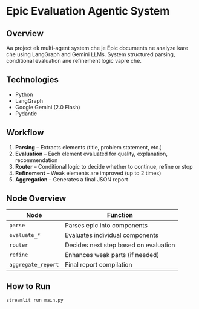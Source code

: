 # Epic Evaluation Agentic System

## Overview
Aa project ek multi-agent system che je Epic documents ne analyze kare che using LangGraph and Gemini LLMs. System structured parsing, conditional evaluation ane refinement logic vapre che.

## Technologies
- Python
- LangGraph
- Google Gemini (2.0 Flash)
- Pydantic

## Workflow
1. **Parsing** – Extracts elements (title, problem statement, etc.)
2. **Evaluation** – Each element evaluated for quality, explanation, recommendation
3. **Router** – Conditional logic to decide whether to continue, refine or stop
4. **Refinement** – Weak elements are improved (up to 2 times)
5. **Aggregation** – Generates a final JSON report

## Node Overview

| Node | Function |
|------|----------|
| `parse` | Parses epic into components |
| `evaluate_*` | Evaluates individual components |
| `router` | Decides next step based on evaluation |
| `refine` | Enhances weak parts (if needed) |
| `aggregate_report` | Final report compilation |

## How to Run

```bash
streamlit run main.py
